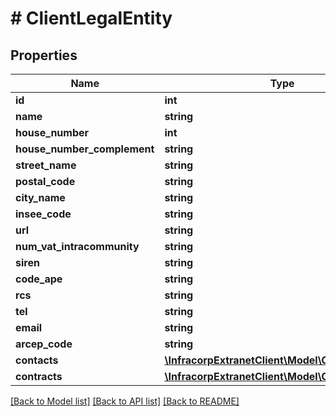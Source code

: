 # # ClientLegalEntity

## Properties

Name | Type | Description | Notes
------------ | ------------- | ------------- | -------------
**id** | **int** |  | [optional]
**name** | **string** |  | [optional]
**house_number** | **int** |  | [optional]
**house_number_complement** | **string** |  | [optional]
**street_name** | **string** |  | [optional]
**postal_code** | **string** |  | [optional]
**city_name** | **string** |  | [optional]
**insee_code** | **string** |  | [optional]
**url** | **string** |  | [optional]
**num_vat_intracommunity** | **string** |  | [optional]
**siren** | **string** |  | [optional]
**code_ape** | **string** |  | [optional]
**rcs** | **string** |  | [optional]
**tel** | **string** |  | [optional]
**email** | **string** |  | [optional]
**arcep_code** | **string** |  | [optional]
**contacts** | [**\InfracorpExtranetClient\Model\Contact[]**](Contact.md) |  | [optional]
**contracts** | [**\InfracorpExtranetClient\Model\ClientContract[]**](ClientContract.md) |  | [optional]

[[Back to Model list]](../../README.md#models) [[Back to API list]](../../README.md#endpoints) [[Back to README]](../../README.md)
